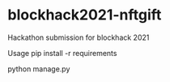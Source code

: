 # blockhack2021-nftgift
Hackathon submission for blockhack 2021

Usage pip install -r requirements

python manage.py
